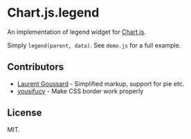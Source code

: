 # Chart.js.legend

An implementation of legend widget for [Chart.js](https://github.com/nnnick/Chart.js).

Simply `legend(parent, data)`. See `demo.js` for a full example.

## Contributors

* [Laurent Goussard](https://github.com/loranger) - Simplified markup, support for pie etc.
* [yousifucv](https://github.com/yousifucv) - Make CSS border work properly

## License

MIT.
